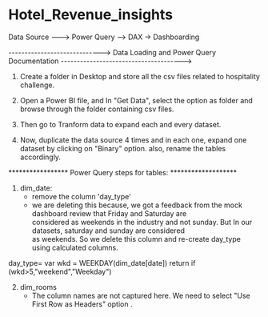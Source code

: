 # Hotel_Revenue_insights



Data Source ---> Power Query --> DAX -> Dashboarding

-----------------------------> Data Loading and Power Query Documentation -------------------------------------->


1. Create a folder in Desktop and store all the csv files related to hospitality challenge.

2. Open a Power BI file, and In "Get Data", select the option as folder and browse through the folder containing csv files.

3. Then go to Tranform data to expand each and every dataset.

4. Now, duplicate the data source 4 times and in each one, expand one dataset by clicking on "Binary" option. also, rename 
   the tables accordingly.


*****************  Power Query steps for tables:  *******************
1. dim_date:
	- remove the column 'day_type'
	- we are deleting this because, we got a feedback from the mock dashboard review that Friday and Saturday are           
	  considered as weekends in the industry and not sunday. But In our datasets, saturday and sunday are considered           
	  as weekends. So we delete this column and re-create day_type using calculated columns.


day_type= var wkd = WEEKDAY(dim_date[date])
 return if (wkd>5,"weekend","Weekday")


2. dim_rooms
	- The column names are not captured here. We need to select "Use First Row as Headers" option .
